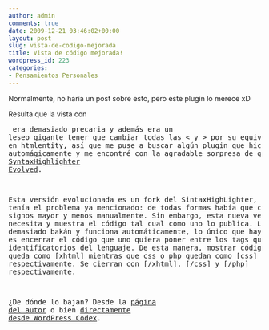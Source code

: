 ```yaml
---
author: admin
comments: true
date: 2009-12-21 03:46:02+00:00
layout: post
slug: vista-de-codigo-mejorada
title: Vista de código mejorada!
wordpress_id: 223
categories:
- Pensamientos Personales
---
```


Normalmente, no haría un post sobre esto, pero este plugin lo merece xD 

Resulta que la vista con <pre> era demasiado precaria y además era un leseo gigante tener que cambiar todas las < y > por su equivalente en htmlentity, así que me puse a buscar algún plugin que hiciera esto automágicamente y me encontré con la agradable sorpresa de que existía [SyntaxHighlighter Evolved](http://www.viper007bond.com/wordpress-plugins/syntaxhighlighter/). 

Esta versión evolucionada es un fork del SintaxHighLighter, la cual tenía el problema ya mencionado: de todas formas había que cambiar los signos mayor y menos manualmente. Sin embargo, esta nueva versión no lo necesita y muestra el código tal cual como uno lo publica. Lo encontré demasiado bakán y funciona automáticamente, lo único que hay que hacer es encerrar el código que uno quiera poner entre los tags que son identificatorios del lenguaje. De esta manera, mostrar código XHTML queda como [xhtml] mientras que css o php quedan como [css] y [php] respectivamente. Se cierran con [/xhtml], [/css] y [/php] respectivamente.

¿De dónde lo bajan? Desde la [página del autor](http://www.viper007bond.com/wordpress-plugins/syntaxhighlighter/) o bien [directamente desde WordPress Codex](http://wordpress.org/extend/plugins/syntaxhighlighter/). 
